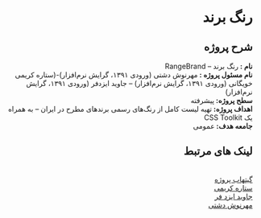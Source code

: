 <div dir="rtl">
<h1>
رنگ برند
</h1>
<h2>
شرح پروژه
</h2>
<strong>
 نام :
</strong>
رنگ‌ برند – RangeBrand
<br/>
<strong>
نام مسئول پروژه :
</strong>
مهرنوش دشتی (ورودی ۱۳۹۱، گرایش نرم‌افزار)-(ستاره کریمی خویگانی (ورودی ۱۳۹۱، گرایش نرم‌افزار) – جاوید ایزدفر (ورودی ۱۳۹۱، گرایش نرم‌افزار)
<br/>
<strong>
سطح پروژه: 
</strong>
پیشرفته
<br/>
<strong>
اهداف پروژه:
</strong>
 تهیه لیست کامل از رنگ‌های رسمی برندهای مطرح در ایران – به همراه یک CSS Toolkit
<br/>
<strong>
جامعه هدف: 
</strong>
عمومی
<br/>
<h2>
لینک های مرتبط
</h2>
<br/>
<a href="https://github.com/IKAcc/RangeBrand">گیتهاب پروژه</a>
<br/>
 <a href="http://twitter.com/setarekarimi">ستاره کریمی</a>
<br/>
<a href="http://twitter.com/JavidIzadfar">جاوید ایزد فر</a>
<br/>
<a href="http://twitter.com/Mehrnooshdsht"> مهرنوش دشتی </a>
</div>
